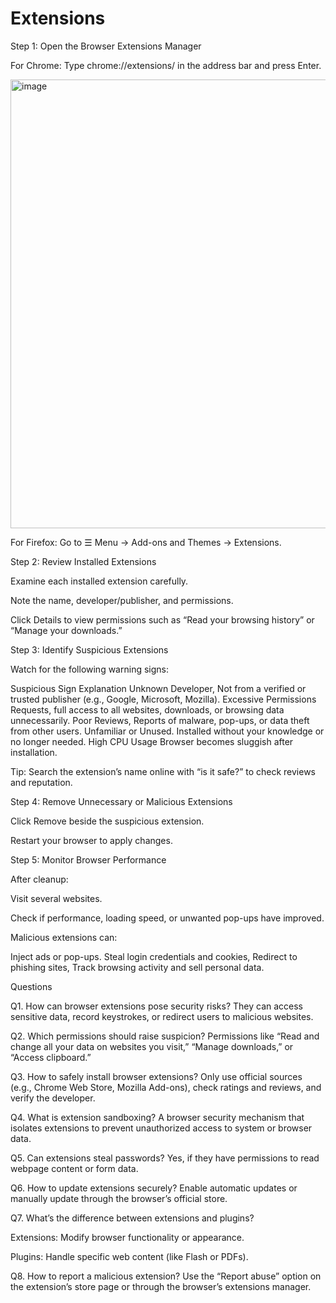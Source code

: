 # Extensions


Step 1: Open the Browser Extensions Manager

For Chrome:
Type chrome://extensions/ in the address bar and press Enter.

<img width="1365" height="718" alt="image" src="https://github.com/user-attachments/assets/fbbc7326-3dc5-4a55-9cc2-3be62dc212c0" />


For Firefox:
Go to ☰ Menu → Add-ons and Themes → Extensions.

Step 2: Review Installed Extensions

Examine each installed extension carefully.

Note the name, developer/publisher, and permissions.

Click Details to view permissions such as “Read your browsing history” or “Manage your downloads.”

Step 3: Identify Suspicious Extensions

Watch for the following warning signs:

Suspicious Sign	Explanation
Unknown Developer,	Not from a verified or trusted publisher (e.g., Google, Microsoft, Mozilla).
Excessive Permissions	Requests, full access to all websites, downloads, or browsing data unnecessarily.
Poor Reviews,	Reports of malware, pop-ups, or data theft from other users.
Unfamiliar or Unused.	Installed without your knowledge or no longer needed.
High CPU Usage	Browser becomes sluggish after installation.

Tip: Search the extension’s name online with “is it safe?” to check reviews and reputation.

Step 4: Remove Unnecessary or Malicious Extensions

Click Remove beside the suspicious extension.

Restart your browser to apply changes.

Step 5: Monitor Browser Performance

After cleanup:

Visit several websites.

Check if performance, loading speed, or unwanted pop-ups have improved.

Malicious extensions can:

Inject ads or pop-ups.
Steal login credentials and cookies, 
Redirect to phishing sites, 
Track browsing activity and sell personal data.



Questions

Q1. How can browser extensions pose security risks?
They can access sensitive data, record keystrokes, or redirect users to malicious websites.

Q2. Which permissions should raise suspicion?
Permissions like “Read and change all your data on websites you visit,” “Manage downloads,” or “Access clipboard.”

Q3. How to safely install browser extensions?
Only use official sources (e.g., Chrome Web Store, Mozilla Add-ons), check ratings and reviews, and verify the developer.

Q4. What is extension sandboxing?
A browser security mechanism that isolates extensions to prevent unauthorized access to system or browser data.

Q5. Can extensions steal passwords?
Yes, if they have permissions to read webpage content or form data.

Q6. How to update extensions securely?
Enable automatic updates or manually update through the browser’s official store.

Q7. What’s the difference between extensions and plugins?

Extensions: Modify browser functionality or appearance.

Plugins: Handle specific web content (like Flash or PDFs).

Q8. How to report a malicious extension?
Use the “Report abuse” option on the extension’s store page or through the browser’s extensions manager.
